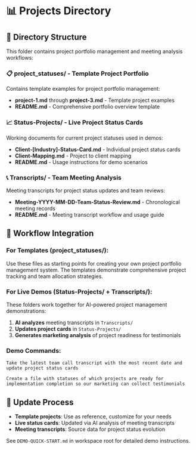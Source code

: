 # 📊 Projects Directory

## 📁 Directory Structure

This folder contains project portfolio management and meeting analysis workflows:

### 📋 **project_statuses/** - Template Project Portfolio
Contains template examples for project portfolio management:
- **project-1.md** through **project-3.md** - Template project examples
- **README.md** - Comprehensive portfolio overview template

### 📈 **Status-Projects/** - Live Project Status Cards  
Working documents for current project statuses used in demos:
- **Client-[Industry]-Status-Card.md** - Individual project status cards
- **Client-Mapping.md** - Project to client mapping
- **README.md** - Usage instructions for demo scenarios

### 📞 **Transcripts/** - Team Meeting Analysis
Meeting transcripts for project status updates and team reviews:
- **Meeting-YYYY-MM-DD-Team-Status-Review.md** - Chronological meeting records
- **README.md** - Meeting transcript workflow and usage guide

## 🎯 Workflow Integration

### **For Templates (project_statuses/)**:
Use these files as starting points for creating your own project portfolio management system. The templates demonstrate comprehensive project tracking and team allocation strategies.

### **For Live Demos (Status-Projects/ + Transcripts/)**:
These folders work together for AI-powered project management demonstrations:

1. **AI analyzes** meeting transcripts in `Transcripts/`
2. **Updates project cards** in `Status-Projects/`
3. **Generates marketing analysis** of project readiness for testimonials

### **Demo Commands**:
```
Take the latest team call transcript with the most recent date and update project status cards
```

```
Create a file with statuses of which projects are ready for implementation completion so our marketing can collect testimonials
```

## 🔄 Update Process

- **Template projects**: Use as reference, customize for your needs
- **Live status cards**: Updated via AI analysis of meeting transcripts
- **Meeting transcripts**: Source data for project status evolution

See `DEMO-QUICK-START.md` in workspace root for detailed demo instructions.
